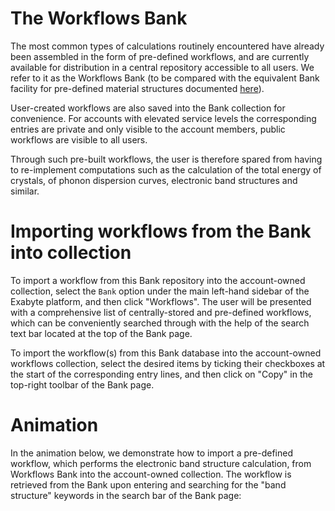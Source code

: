# The Workflows Bank

The most common types of calculations routinely encountered have already been assembled in the form of pre-defined workflows, and are currently available for distribution in a central repository accessible to all users. We  refer to it as the Workflows Bank (to be compared with the equivalent Bank facility for pre-defined material structures documented [here](../../materials/actions/bank.md)). 

User-created workflows are also saved into the Bank collection for convenience. For accounts with elevated service levels the corresponding entries are private and only visible to the account members, public workflows are visible to all users. 
 
 Through such pre-built workflows, the user is therefore spared from having to re-implement computations such as the calculation of the total energy of crystals, of phonon dispersion curves, electronic band structures and similar.


# Importing workflows from the Bank into collection

To import a workflow from this Bank repository into the account-owned collection, select the `Bank` option under the main left-hand sidebar of the Exabyte platform, and then click "Workflows". The user will be presented with a comprehensive list of centrally-stored and pre-defined workflows, which can be conveniently searched through with the help of the search text bar located at the top of the Bank page. 

To import the workflow(s) from this Bank database into the account-owned workflows collection, select the desired items by ticking their checkboxes at the start of the corresponding entry lines, and then click on "Copy" <i class="zmdi zmdi-copy zmdi-hc-border"></i> in the top-right toolbar of the Bank page.

# Animation

In the animation below, we demonstrate how to import a pre-defined workflow, which performs the electronic band structure calculation, from Workflows Bank into the account-owned collection. The workflow is retrieved from the Bank upon entering and searching for the "band structure" keywords in the search bar of the Bank page:

<img data-gifffer="/images/run-first-simulation-import-workflow.gif" />
